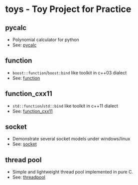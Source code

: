 # toys - Toy Project for Practice

## pycalc
- Polynomial calculator for python
- See: [pycalc](pycalc)

## function
- `boost::function`/`boost:bind` like toolkit in c++03 dialect
- See: [function](function)

## function_cxx11
- `std::function`/`std::bind` like toolkit in c++11 dialect
- See: [function_cxx11](function_cxx11)

## socket
- Demonstrate several socket models under windows/linux
- See: [socket](socket)

## thread pool
- Simple and lightweight thread pool implemented in pure C.
- See: [threadpool](threadpool)
